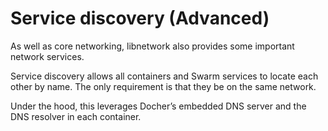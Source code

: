 # Service discovery (Advanced)

As well as core networking, libnetwork also provides some important network services.

Service discovery allows all containers and Swarm services to locate each other by name. The only requirement is that they be on the same network.

Under the hood, this leverages Docher’s embedded DNS server and the DNS resolver in each container.
<!-- 

- NP - 169
- https://docs.docker.com/config/containers/container-networking/#dns-services -->
